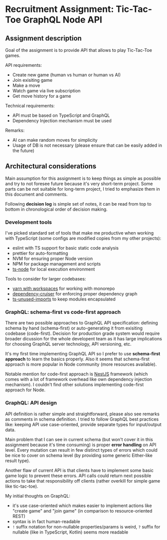 # Recruitment Assignment: Tic-Tac-Toe GraphQL Node API

## Assignment description

Goal of the assignment is to provide API that allows to play Tic-Tac-Toe games.

API requirements:

- Create new game (human vs human or human vs AI)
- Join exisiting game
- Make a move
- Watch game via live subscription
- Get move history for a game

Technical requirements:

- API must be based on TypeScript and GraphQL
- Dependency Injection mechanism must be used

Remarks:

- AI can make random moves for simplicity
- Usage of DB is not necessary (please ensure that can be easily added in the future)

## Architectural considerations

Main assumption for this assignment is to keep things as simple as possible and try to not foresee future because it's very short-term project. Some parts can be not suitable for long-term project, I tried to emphasize them in this document and comments.

Following **decision log** is simple set of notes, it can be read from top to bottom in chronological order of decision making.

### Development tools

I've picked standard set of tools that make me productive when working with TypeScript (some configs are modified copies from my other projects):

- eslint with TS support for basic static code analysis
- prettier for auto-formatting
- NVM for ensuring proper Node version
- NPM for package management and scripts
- [ts-node](https://github.com/TypeStrong/ts-node) for local execution environment

Tools to consider for larger codebases:

- [yarn with workspaces](https://classic.yarnpkg.com/en/docs/workspaces/) for working with monorepo
- [dependency-cruiser](https://github.com/sverweij/dependency-cruiser) for enforcing proper dependency graph
- [ts-unused-imports](https://github.com/pzavolinsky/ts-unused-exports) to keep modules encapsulated

### GraphQL: schema-first vs code-first approach

There are two possible approaches to GraphQL API specification: defining schema by hand (schema-first) or auto-generating it from exisiting codebase (code-first). Decision for production grade system would require broader dicussion for the whole developent team as it has large implications for choosing GraphQL server technology, API versioning, etc.

It's my first time implementing GraphQL API so I prefer to use **schema-first approach** to learn the basics properly. Also it seems that schema-first approach is more popular in Node community (more resources available).

Notable mention for code-first approach is [NestJS](https://docs.nestjs.com/graphql/quick-start) framework (which comes with a lot of framework overhead like own dependency injection mechanism). I couldn't find other solutions implementing code-first approach for Node.

### GraphQL: API design

API definition is rather simple and straightforward, please also see remarks as comments in schema definition. I tried to follow GraphQL best practices like: keeping API use case-oriented, provide separate types for input/output data.

Main problem that I can see in current schema (but won't cover it in this assignment because it's time consuming) is proper **error handling** on API level. Every mutation can result in few distinct types of errors which could be nice to cover on schema level (by providing some generic Either-like result type).

Another flaw of current API is that clients have to implement some basic game logic to prevent these errors. API calls could return next possible actions to take that responsibility off clients (rather overkill for simple game like tic-tac-toe).

My initial thoughts on GraphQL:

- it's use case-oriented which makes easier to implement actions like "create game" and "join game" (in comparison to resource-oriented REST)
- syntax is in fact human-readable
- `!` suffix notation for non-nullable properties/params is weird, `?` suffix for nullable (like in TypeScript, Kotlin) seems more readable
